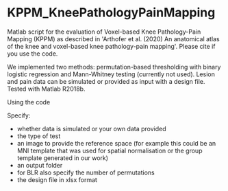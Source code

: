 # KPPM_KneePathologyPainMapping
Matlab script for the evaluation of Voxel-based Knee Pathology-Pain Mapping (KPPM) as described in 'Arthofer et al. (2020) An anatomical atlas of the knee and voxel-based knee pathology-pain mapping'. Please cite if you use the code.

We implemented two methods: permutation-based thresholding with binary logistic regression and Mann-Whitney testing (currently not used). Lesion and pain data can be simulated or provided as input with a design file. Tested with Matlab R2018b.

Using the code

Specify:
- whether data is simulated or your own data provided
- the type of test
- an image to provide the reference space (for example this could be an MNI template that was used for spatial normalisation or the group template generated in our work)
- an output folder
- for BLR also specify the number of permutations
- the design file in xlsx format
    
